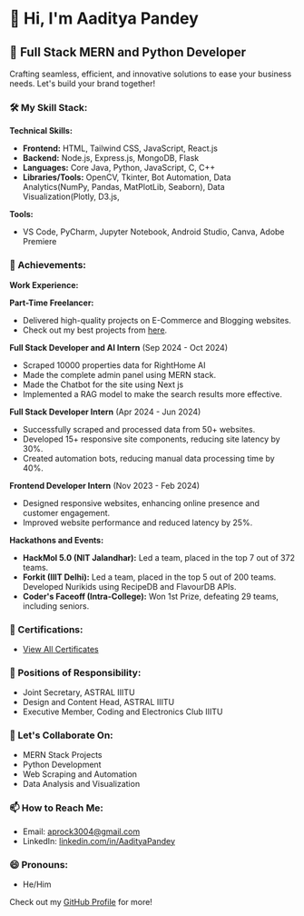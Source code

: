 # 👋 Hi, I'm Aaditya Pandey

## 🚀 Full Stack MERN and Python Developer

Crafting seamless, efficient, and innovative solutions to ease your business needs. Let's build your brand together!

### 🛠️ My Skill Stack:

**Technical Skills:**
- **Frontend:** HTML, Tailwind CSS, JavaScript, React.js
- **Backend:** Node.js, Express.js, MongoDB, Flask
- **Languages:** Core Java, Python, JavaScript, C, C++
- **Libraries/Tools:** OpenCV, Tkinter, Bot Automation, Data Analytics(NumPy, Pandas, MatPlotLib, Seaborn), Data Visualization(Plotly, D3.js, 

**Tools:**
- VS Code, PyCharm, Jupyter Notebook, Android Studio, Canva, Adobe Premiere

### 🌟 Achievements:

**Work Experience:**

**Part-Time Freelancer:**
- Delivered high-quality projects on E-Commerce and Blogging websites.
- Check out my best projects from [here](https://sites.google.com/view/aaditya-dev/home).

**Full Stack Developer and AI Intern** (Sep 2024 - Oct 2024)
- Scraped 10000 properties data for RightHome AI
- Made the complete admin panel using MERN stack.
- Made the Chatbot for the site using Next js
- Implemented a RAG model to make the search results more effective.

  
**Full Stack Developer Intern** (Apr 2024 - Jun 2024)
- Successfully scraped and processed data from 50+ websites.
- Developed 15+ responsive site components, reducing site latency by 30%.
- Created automation bots, reducing manual data processing time by 40%.

**Frontend Developer Intern** (Nov 2023 - Feb 2024)
- Designed responsive websites, enhancing online presence and customer engagement.
- Improved website performance and reduced latency by 25%.

**Hackathons and Events:**

- **HackMol 5.0 (NIT Jalandhar):** Led a team, placed in the top 7 out of 372 teams.
- **Forkit (IIIT Delhi):** Led a team, placed in the top 5 out of 200 teams. Developed Nurikids using RecipeDB and FlavourDB APIs.
- **Coder's Faceoff (Intra-College):** Won 1st Prize, defeating 29 teams, including seniors.

### 📜 Certifications:
- [View All Certificates](https://drive.google.com/drive/folders/1O89zf3H9RNLUxi3RS_FH1tH7Ut-OTl-S)

### 🏅 Positions of Responsibility:
- Joint Secretary, ASTRAL IIITU
- Design and Content Head, ASTRAL IIITU
- Executive Member, Coding and Electronics Club IIITU

### 💞️ Let's Collaborate On:
- MERN Stack Projects
- Python Development
- Web Scraping and Automation
- Data Analysis and Visualization

### 📫 How to Reach Me:
- Email: [aprock3004@gmail.com](mailto:aprock3004@gmail.com)
- LinkedIn: [linkedin.com/in/AadityaPandey](https://www.linkedin.com/in/aaditya-pandey-ab2829257)

### 😄 Pronouns:
- He/Him

Check out my [GitHub Profile](https://github.com/AadityaPandey30) for more!

